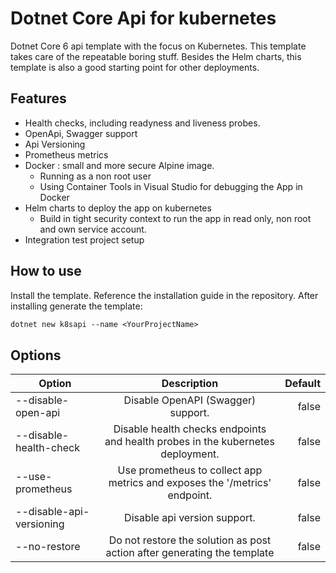 # Dotnet Core Api for kubernetes

Dotnet Core 6 api template with the focus on Kubernetes. This template takes care of the repeatable boring stuff.
Besides the Helm charts, this template is also a good starting point for other deployments.

## Features

- Health checks, including readyness and liveness probes.
- OpenApi, Swagger support
- Api Versioning
- Prometheus metrics
- Docker : small and more secure Alpine image.
  - Running as a non root user
  - Using Container Tools in Visual Studio for debugging the App in Docker
- Helm charts to deploy the app on kubernetes
  - Build in tight security context to run the app in read only, non root and own service account.
- Integration test project setup

## How to use

Install the template. Reference the installation guide in the repository.
After installing generate the template:

```ps
dotnet new k8sapi --name <YourProjectName>
```

## Options

| Option                   |                                   Description                                   | Default |
| ------------------------ | :-----------------------------------------------------------------------------: | ------: |
| --disable-open-api       |                       Disable OpenAPI (Swagger) support.                        |   false |
| --disable-health-check   | Disable health checks endpoints and health probes in the kubernetes deployment. |   false |
| --use-prometheus         |   Use prometheus to collect app metrics and exposes the '/metrics' endpoint.    |   false |
| --disable-api-versioning |                          Disable api version support.                           |   false |
| --no-restore             |    Do not restore the solution as post action after generating the template     |   false |